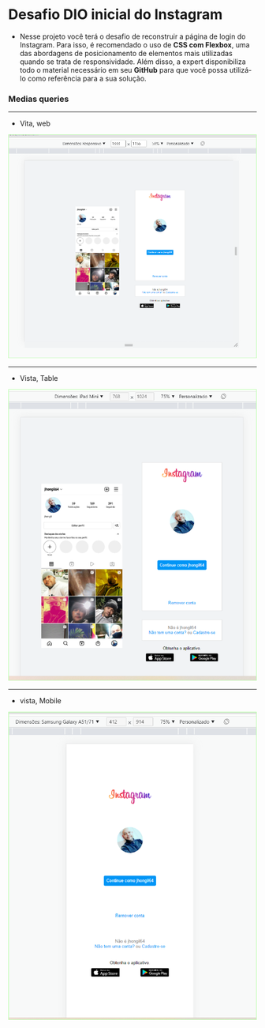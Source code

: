 # Desafio DIO inicial do Instagram


* Nesse projeto você terá o desafio de reconstruir a página de login do Instagram. Para isso, é recomendado o uso de **CSS com Flexbox**, uma das abordagens de posicionamento de elementos mais utilizadas quando se trata de responsividade. Além disso, a expert disponibiliza todo o material necessário em seu **GitHub** para que você possa utilizá-lo como referência para a sua solução.

 ### Medias queries

 *****
 * Vita, web

 ![Vita, web](img/web1.png)

 ***
 * Vista, Table

 ![Vista, Table](img/web2.png)

 ****
 * vista, Mobile
 
 ![vista, Mobile](img/mobile.png)
